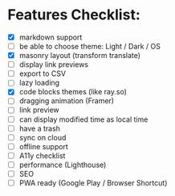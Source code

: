 # Features Checklist:

- [x] markdown support
- [ ] be able to choose theme: Light / Dark / OS
- [x] masonry layout (transform translate)
- [ ] display link previews
- [ ] export to CSV
- [ ] lazy loading
- [x] code blocks themes (like ray.so)
- [ ] dragging animation (Framer)
- [ ] link preview
- [ ] can display modified time as local time
- [ ] have a trash
- [ ] sync on cloud
- [ ] offline support
- [ ] A11y checklist
- [ ] performance (Lighthouse)
- [ ] SEO
- [ ] PWA ready (Google Play / Browser Shortcut)
